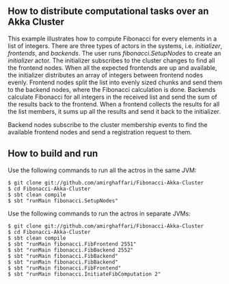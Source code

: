 How to distribute computational tasks over an Akka Cluster
-----------

This example illustrates how to compute Fibonacci for every elements in a list of integers. There are three types of actors in the systems, i.e. *initializer*, *frontends*, and *backends*. The user runs *fibonacci.SetupNodes* to create an *initializer* actor. The initializer subscribes to the cluster changes to find all the frontend nodes. When all the expected frontends are up and available, the initializer distributes an array of integers between frontend nodes evenly. Frontend nodes split the list into evenly sized chunks and send them to the backend nodes, where the Fibonacci calculation is done. Backends calculate Fibonacci for all integers in the received list and send the sum of the results back to the frontend. When a frontend collects the results for all the list members, it sums up all the results and send it back to the initializer.

Backend nodes subscribe to the cluster membership events to find the available frontend nodes and send a registration request to them.

How to build and run
----------------------------------------

Use the following commands to run all the actros in the same JVM:

	$ git clone git://github.com/amirghaffari/Fibonacci-Akka-Cluster
	$ cd Fibonacci-Akka-Cluster
	$ sbt clean compile
	$ sbt "runMain fibonacci.SetupNodes"

Use the following commands to run the actros in separate JVMs:

	$ git clone git://github.com/amirghaffari/Fibonacci-Akka-Cluster
	$ cd Fibonacci-Akka-Cluster
	$ sbt clean compile
	$ sbt "runMain fibonacci.FibFrontend 2551"
	$ sbt "runMain fibonacci.FibBackend 2552"
	$ sbt "runMain fibonacci.FibBackend"
	$ sbt "runMain fibonacci.FibBackend"
	$ sbt "runMain fibonacci.FibFrontend"
	$ sbt "runMain fibonacci.InitiateFibComputation 2"


